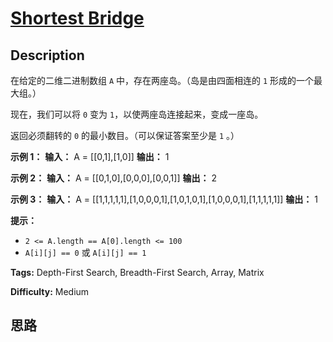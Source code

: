 # [Shortest Bridge][title]

## Description

在给定的二维二进制数组 `A` 中，存在两座岛。（岛是由四面相连的 `1` 形成的一个最大组。）

现在，我们可以将 `0` 变为 `1`，以使两座岛连接起来，变成一座岛。

返回必须翻转的 `0` 的最小数目。（可以保证答案至少是 `1` 。）

**示例 1：**
            **输入：** A = [[0,1],[1,0]]    **输出：** 1    

**示例 2：**
            **输入：** A = [[0,1,0],[0,0,0],[0,0,1]]    **输出：** 2    

**示例 3：**
            **输入：** A = [[1,1,1,1,1],[1,0,0,0,1],[1,0,1,0,1],[1,0,0,0,1],[1,1,1,1,1]]    **输出：** 1

**提示：**

  * `2 <= A.length == A[0].length <= 100`
  * `A[i][j] == 0` 或 `A[i][j] == 1`


**Tags:** Depth-First Search, Breadth-First Search, Array, Matrix

**Difficulty:** Medium

## 思路

[title]: https://leetcode-cn.com/problems/shortest-bridge
